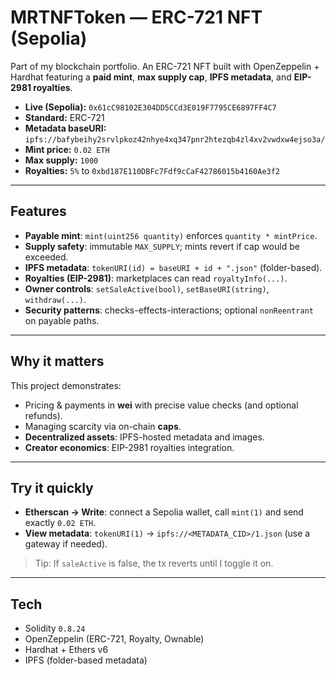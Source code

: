 # MRTNFToken — ERC-721 NFT (Sepolia)

Part of my blockchain portfolio. An ERC-721 NFT built with OpenZeppelin + Hardhat featuring a **paid mint**, **max supply cap**, **IPFS metadata**, and **EIP-2981 royalties**.

- **Live (Sepolia):** `0x61cC98102E304DD5CCd3E019F7795CE6897FF4C7`
- **Standard:** ERC-721
- **Metadata baseURI:** `ipfs://bafybeihy2srvlpkoz42nhye4xq347pnr2htezqb4zl4xv2vwdxw4ejso3a/`
- **Mint price:** `0.02 ETH`
- **Max supply:** `1000`
- **Royalties:** `5%` to `0xbd187E110DBFc7Fdf9cCaF42786015b4160Ae3f2`

---

## Features

- **Payable mint**: `mint(uint256 quantity)` enforces `quantity * mintPrice`.
- **Supply safety**: immutable `MAX_SUPPLY`; mints revert if cap would be exceeded.
- **IPFS metadata**: `tokenURI(id) = baseURI + id + ".json"` (folder-based).
- **Royalties (EIP-2981)**: marketplaces can read `royaltyInfo(...)`.
- **Owner controls**: `setSaleActive(bool)`, `setBaseURI(string)`, `withdraw(...)`.
- **Security patterns**: checks-effects-interactions; optional `nonReentrant` on payable paths.

---

## Why it matters

This project demonstrates:
- Pricing & payments in **wei** with precise value checks (and optional refunds).
- Managing scarcity via on-chain **caps**.
- **Decentralized assets**: IPFS-hosted metadata and images.
- **Creator economics**: EIP-2981 royalties integration.

---

## Try it quickly

- **Etherscan → Write**: connect a Sepolia wallet, call `mint(1)` and send exactly `0.02 ETH`.
- **View metadata**: `tokenURI(1)` → `ipfs://<METADATA_CID>/1.json` (use a gateway if needed).

> Tip: If `saleActive` is false, the tx reverts until I toggle it on.

---

## Tech

- Solidity `0.8.24`
- OpenZeppelin (ERC-721, Royalty, Ownable)
- Hardhat + Ethers v6
- IPFS (folder-based metadata)
